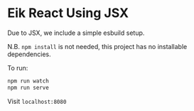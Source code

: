# Eik React Using JSX

Due to JSX, we include a simple esbuild setup.

N.B. `npm install` is not needed, this project has no installable dependencies.

To run:

```sh
npm run watch
npm run serve
```

Visit `localhost:8080`